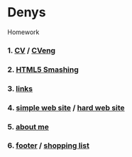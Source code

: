 # Denys
Homework

### 1. [CV](https://straus94.github.io/cv-beetroot/) / [CVeng](https://straus94.github.io/cv-beetroot/indexEng.html)  
### 2. [HTML5 Smashing](https://straus94.github.io/home-task/)  
### 3. [links](https://straus94.github.io/list-and-link/)  
### 4. [simple web site](https://straus94.github.io/hometask-4-simple/) / [hard web site](https://straus94.github.io/home-task-4-hard/)  
### 5. [about me](https://straus94.github.io/home-5-about-me/)  
### 6. [footer](https://straus94.github.io/home-5-footer/) / [shopping list](https://straus94.github.io/home-6-shopping-list/)
